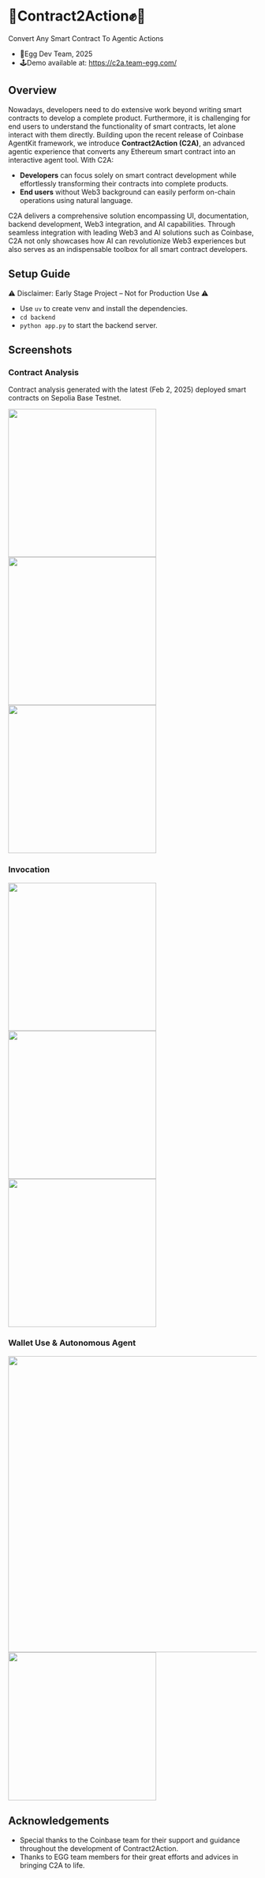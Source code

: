 # 📃Contract2Action✊🤖

Convert Any Smart Contract To Agentic Actions

- 🍳Egg Dev Team, 2025
- 🕹️Demo available at: https://c2a.team-egg.com/ 

## Overview

Nowadays, developers need to do extensive work beyond writing smart contracts to develop a complete product. Furthermore, it is challenging for end users to understand the functionality of smart contracts, let alone interact with them directly. Building upon the recent release of Coinbase AgentKit framework, we introduce **Contract2Action (C2A)**, an advanced agentic experience that converts any Ethereum smart contract into an interactive agent tool. With C2A:
- **Developers** can focus solely on smart contract development while effortlessly transforming their contracts into complete products. 
- **End users** without Web3 background can easily perform on-chain operations using natural language. 

C2A delivers a comprehensive solution encompassing UI, documentation, backend development, Web3 integration, and AI capabilities. Through seamless integration with leading Web3 and AI solutions such as Coinbase, C2A not only showcases how AI can revolutionize Web3 experiences but also serves as an indispensable toolbox for all smart contract developers.

## Setup Guide

⚠️ Disclaimer: Early Stage Project – Not for Production Use ⚠️

- Use `uv` to create venv and install the dependencies.
- `cd backend`
- `python app.py` to start the backend server.

## Screenshots

### Contract Analysis

Contract analysis generated with the latest (Feb 2, 2025) deployed smart contracts on Sepolia Base Testnet. 

<img src="https://github.com/user-attachments/assets/7595791d-8a5c-4f44-8b74-fb84ae71fbd1" width="300">
<img src="https://github.com/user-attachments/assets/dcfd7638-9634-4f0e-845b-78f2b281e261" width="300">
<img src="https://github.com/user-attachments/assets/6dd6d56a-1b61-42bd-bd1e-7efd78d415af" width="300">

### Invocation

<img src="https://github.com/user-attachments/assets/82a602f0-9456-45b2-9ecb-2aa266432ef0" width="300">
<img src="https://github.com/user-attachments/assets/7628f648-1f5b-4546-bc10-9ecceafd6f21" width="300">
<img src="https://github.com/user-attachments/assets/900a415f-2e77-45f8-9ea9-ab563f412983" width="300">

### Wallet Use & Autonomous Agent

<img src="https://github.com/user-attachments/assets/d190945a-a7a3-434f-a46d-be4d96bd5d4b" width="600">
<img src="https://github.com/user-attachments/assets/95a3d068-dd09-4dfb-8c61-96e3928cd6ef" width="300">


## Acknowledgements

- Special thanks to the Coinbase team for their support and guidance throughout the development of Contract2Action.
- Thanks to EGG team members for their great efforts and advices in bringing C2A to life.
